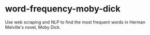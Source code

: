 # word-frequency-moby-dick
Use web scraping and NLP to find the most frequent words in  Herman Melville's novel, Moby Dick.
